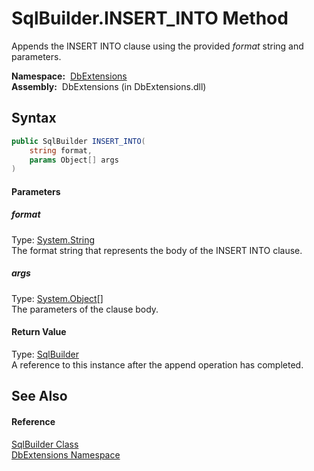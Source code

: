 SqlBuilder.INSERT_INTO Method
=============================
  Appends the INSERT INTO clause using the provided *format* string and parameters.

  **Namespace:**  [DbExtensions][1]  
  **Assembly:**  DbExtensions (in DbExtensions.dll)

Syntax
------

```csharp
public SqlBuilder INSERT_INTO(
	string format,
	params Object[] args
)
```

#### Parameters

##### *format*
Type: [System.String][2]  
The format string that represents the body of the INSERT INTO clause.

##### *args*
Type: [System.Object][3][]  
The parameters of the clause body.

#### Return Value
Type: [SqlBuilder][4]  
A reference to this instance after the append operation has completed.

See Also
--------

#### Reference
[SqlBuilder Class][4]  
[DbExtensions Namespace][1]  

[1]: ../README.md
[2]: http://msdn.microsoft.com/en-us/library/s1wwdcbf
[3]: http://msdn.microsoft.com/en-us/library/e5kfa45b
[4]: README.md